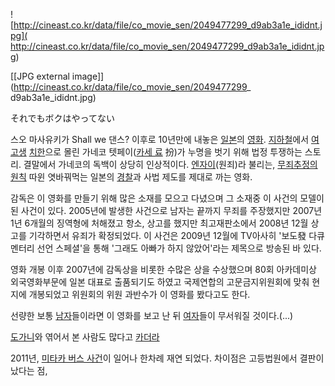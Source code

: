 ![http://cineast.co.kr/data/file/co_movie_sen/2049477299_d9ab3a1e_ididnt.jpg](
http://cineast.co.kr/data/file/co_movie_sen/2049477299_d9ab3a1e_ididnt.jpg)

[[JPG external image]](http://cineast.co.kr/data/file/co_movie_sen/2049477299_
d9ab3a1e_ididnt.jpg)

それでもボクはやってない

스오 마사유키가 Shall we 댄스? 이후로 10년만에 내놓은 [일본](%EC%9D%BC%EB%B3%B8.md)의
[영화](%EC%98%81%ED%99%94.md). [지하철](%EC%A7%80%ED%95%98%EC%B2%A0.md)에서
[여고생](%EC%97%AC%EA%B3%A0%EC%83%9D.md) [치한](%EC%B9%98%ED%95%9C.md)으로 몰린
가네코 텟페이([카세 료](%EC%B9%B4%EC%84%B8%20%EB%A3%8C.md) 扮)가 누명을 벗기 위해 법정 투쟁하는
스토리. 결말에서 가네코의 독백이 상당히 인상적이다. [엔자이](%EC%97%94%EC%9E%90%EC%9D%B4.md)(원죄)라
불리는, [무죄추정의원칙](%EB%AC%B4%EC%A3%84%EC%B6%94%EC%A0%95%EC%9D%98%20%EC%9B%90%EC%B9%99.md)
따윈 엿바꿔먹는 일본의 [경찰](%EA%B2%BD%EC%B0%B0.md)과 사법 제도를 제대로 까는 영화.

감독은 이 영화를 만들기 위해 많은 소재를 모으고 다녔으며 그 소재중 이 사건의 모델이 된 사건이 있다. 2005년에 발생한 사건으로 남자는
끝까지 무죄를 주장했지만 2007년 1년 6개월의 징역형에 처해졌고 항소, 상고를 했지만 최고재판소에서 2008년 12월 상고를 기각하면서
유죄가 확정되었다. 이 사건은 2009년 12월에 TV아사히 '보도發 다큐멘터리 선언 스페셜'을 통해 '그래도 아빠가 하지 않았어'라는
제목으로 방송된 바 있다.

영화 개봉 이후 2007년에 감독상을 비롯한 수많은 상을 수상했으며 80회 아카데미상 외국영화부문에 일본 대표로 출품되기도 하였고 국제연합의
고문금지위원회에 맞춰 현지에 개봉되었고 위원회의 위원 과반수가 이 영화를 봤다고도 한다.

선량한 보통 [남자](%EB%82%A8%EC%9E%90.md)들이라면 이 영화를 보고 난 뒤
[여자](%EC%97%AC%EC%9E%90.md)들이 무서워질 것이다.(...)

[도가니](%EB%8F%84%EA%B0%80%EB%8B%88.md)와 엮어서 본 사람도 많다고
[카더라](%EC%B9%B4%EB%8D%94%EB%9D%BC.md)

2011년, [미타카 버스 사건](%EB%AF%B8%ED%83%80%EC%B9%B4%20%EB%B2%84%EC%8A%A4%20%EC%82%AC%EA%B1%B4.md)이 일어나 한차례 재연 되었다. 차이점은 고등법원에서 결판이 났다는 점,

